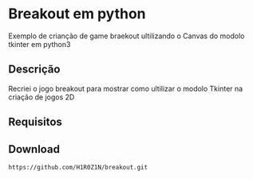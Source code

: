 # Breakout em python
Exemplo de crianção de game braekout ultilizando o Canvas do modolo tkinter em python3
## Descrição
Recriei o jogo breakout para mostrar como ultilizar o modolo Tkinter na criação de jogos 2D
## Requisitos
## Download
```https://github.com/H1R0Z1N/breakout.git```


